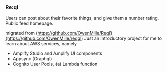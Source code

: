 ### Re:ql ###
Users can post about their favorite things, and give them a number rating. Public feed homepage. 

migrated from (https://github.com/OwenMille/Reql}{https://github.com/OwenMille/regql)
Just an introductory project for me to learn about AWS services, namely 
- Amplify Studio and Amplify UI components
- Appsync (Graphql)
- Cognito User Pools, (a) Lambda function

